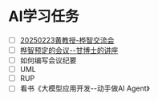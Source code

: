 # AI学习任务

- [ ] [20250223黄教授-桦智交流会](https://meeting.tencent.com/crm/23483w3Jbd)
- [ ] [桦智预定的会议--甘博士的讲座](https://meeting.tencent.com/crm/2MeGZdEZ8c)
- [ ] 如何编写会议纪要
- [ ] UML
- [ ] RUP
- [ ] 看书《大模型应用开发--动手做AI Agent》
